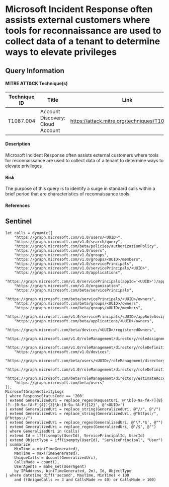 # Microsoft Incident Response often assists external customers where tools for reconnaissance are used to collect data of a tenant to determine ways to elevate privileges

## Query Information

#### MITRE ATT&CK Technique(s)

| Technique ID | Title    | Link    |
| ---  | --- | --- |
| T1087.004 | Account Discovery: Cloud Account | https://attack.mitre.org/techniques/T1087/004/ |


#### Description
Microsoft Incident Response often assists external customers where tools for reconnaissance are used to collect data of a tenant to determine ways to elevate privileges

#### Risk
The purpose of this query is to identify a surge in standard calls within a brief period that are characteristics of reconnaissance tools.

#### References

## Sentinel
```KQL
let calls = dynamic([
    "https://graph.microsoft.com/v1.0/users/<UUID>",
    "https://graph.microsoft.com/v1.0/search/query",
    "https://graph.microsoft.com/beta/policies/authorizationPolicy",
    "https://graph.microsoft.com/v1.0/users",
    "https://graph.microsoft.com/v1.0/groups",
    "https://graph.microsoft.com/v1.0/groups/<UUID>/members",
    "https://graph.microsoft.com/v1.0/servicePrincipals",
    "https://graph.microsoft.com/v1.0/servicePrincipals/<UUID>",
    "https://graph.microsoft.com/v1.0/applications",
    "https://graph.microsoft.com/v1.0/servicePrincipals(appId='<UUID>')/appRoleAssignedTo",
    "https://graph.microsoft.com/v1.0/organization",
    "https://graph.microsoft.com/beta/servicePrincipals",
    "https://graph.microsoft.com/beta/servicePrincipals/<UUID>/owners",
    "https://graph.microsoft.com/beta/groups/<UUID>/owners",
    "https://graph.microsoft.com/beta/groups/<UUID>/members",
    "https://graph.microsoft.com/v1.0/servicePrincipals/<UUID>/appRoleAssignedTo",
    "https://graph.microsoft.com/beta/applications/<UUID>/owners",
    "https://graph.microsoft.com/beta/devices/<UUID>/registeredOwners",
    "https://graph.microsoft.com/v1.0/roleManagement/directory/roleAssignments",
    "https://graph.microsoft.com/v1.0/roleManagement/directory/roleDefinitions",
    "https://graph.microsoft.com/v1.0/devices",
    "https://graph.microsoft.com/beta/users/<UUID>/roleManagement/directorytransitiveRoleAssignments",
    "https://graph.microsoft.com/v1.0/roleManagement/directory/roleDefinitions/<UUID>",
    "https://graph.microsoft.com/beta/roleManagement/directory/estimateAccess",
    "https://graph.microsoft.com/beta/users"
]);
MicrosoftGraphActivityLogs
| where ResponseStatusCode == '200'
| extend GeneralizedUri = replace_regex(RequestUri, @'\b[0-9a-fA-F]{8}(?:-[0-9a-fA-F]{4}){3}\b-[0-9a-fA-F]{12}', @'<UUID>')
| extend GeneralizedUri = replace_string(GeneralizedUri, @"//", @"/")
| extend GeneralizedUri = replace_string(GeneralizedUri, @"https:/", @"https://")
| extend GeneralizedUri = replace_regex(GeneralizedUri, @'\?.*$', @"")
| extend GeneralizedUri = replace_regex(GeneralizedUri, @'/$', @"")
| where GeneralizedUri in (calls)
| extend Id = iff(isempty(UserId), ServicePrincipalId, UserId)
| extend ObjectType = iff(isempty(UserId), "ServicePrincipal", "User")
| summarize 
    MinTime = min(TimeGenerated), 
    MaxTime = max(TimeGenerated), 
    UniqueCalls = dcount(GeneralizedUri), 
    CallsMade = count(), 
    UserAgents = make_set(UserAgent)
    by IPAddress, bin(TimeGenerated, 2m), Id, ObjectType
| where datetime_diff('second', MaxTime, MinTime) < 100 
    and ((UniqueCalls >= 3 and CallsMade >= 40) or CallsMade > 100)
```
